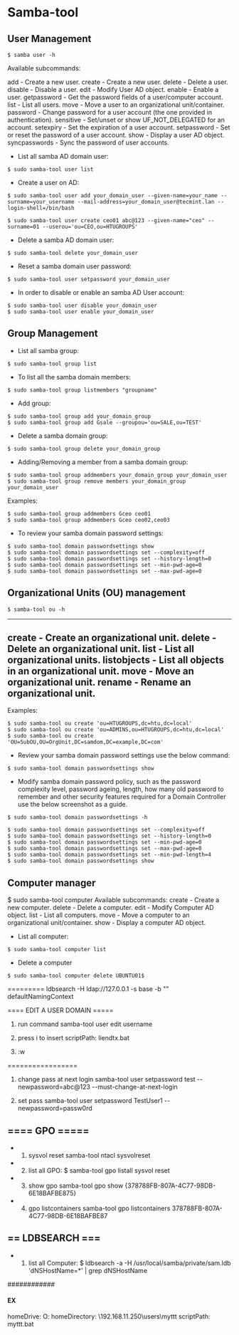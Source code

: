 
# Samba-tool

## User Management

```
$ samba user -h
```
Available subcommands:

  add            - Create a new user.
  create         - Create a new user.
  delete         - Delete a user.
  disable        - Disable a user.
  edit           - Modify User AD object.
  enable         - Enable a user.
  getpassword    - Get the password fields of a user/computer account.
  list           - List all users.
  move           - Move a user to an organizational unit/container.
  password       - Change password for a user account (the one provided in authentication).
  sensitive      - Set/unset or show UF_NOT_DELEGATED for an account.
  setexpiry      - Set the expiration of a user account.
  setpassword    - Set or reset the password of a user account.
  show           - Display a user AD object.
  syncpasswords  - Sync the password of user accounts.

- List all samba AD domain user:
```
$ sudo samba-tool user list
```
- Create a user on AD:
```
$ sudo samba-tool user add your_domain_user --given-name=your_name --surname=your_username --mail-address=your_domain_user@tecmint.lan --login-shell=/bin/bash
```
```
$ sudo samba-tool user create ceo01 abc@123 --given-name="ceo" --surname=01 --userou='ou=CEO,ou=HTUGROUPS'
```
- Delete a samba AD domain user:
```
$ sudo samba-tool delete your_domain_user
```
- Reset a samba domain user password:
```
$ sudo samba-tool user setpassword your_domain_user
```
- In order to disable or enable an samba AD User account:
```
$ sudo samba-tool user disable your_domain_user
$ sudo samba-tool user enable your_domain_user
```
##  Group Management 

- List all samba group:
```
$ sudo samba-tool group list
```
- To list all the samba domain members:
```
$ sudo samba-tool group listmembers "groupname"
```
- Add group:
```
$ sudo samba-tool group add your_domain_group
$ sudo samba-tool group add Gsale --groupou='ou=SALE,ou=TEST'
```
- Delete a samba domain group:
```
$ sudo samba-tool group delete your_domain_group
```
- Adding/Removing a member from a samba domain group:
```
$ sudo samba-tool group addmembers your_domain_group your_domain_user
$ sudo samba-tool group remove members your_domain_group your_domain_user
```
Examples:
```
$ sudo samba-tool group addmembers Gceo ceo01 
$ sudo samba-tool group addmembers Gceo ceo02,ceo03
```
- To review your samba domain password settings:
```
$ sudo samba-tool domain passwordsettings show
$ sudo samba-tool domain passwordsettings set --complexity=off
$ sudo samba-tool domain passwordsettings set --history-length=0
$ sudo samba-tool domain passwordsettings set --min-pwd-age=0
$ sudo samba-tool domain passwordsettings set --max-pwd-age=0
```
## Organizational Units (OU) management

```
$ samba-tool ou -h
```
---
  create       - Create an organizational unit.
  delete       - Delete an organizational unit.
  list         - List all organizational units.
  listobjects  - List all objects in an organizational unit.
  move         - Move an organizational unit.
  rename       - Rename an organizational unit.
---
Examples:
```
$ sudo samba-tool ou create 'ou=HTUGROUPS,dc=htu,dc=local'
$ sudo samba-tool ou create 'ou=ADMINS,ou=HTUGROUPS,dc=htu,dc=local'
$ sudo samba-tool ou create 'OU=SubOU,OU=OrgUnit,DC=samdom,DC=example,DC=com'
```
- Review your samba domain password settings use the below command:
```
$ sudo samba-tool domain passwordsettings show
```
- Modify samba domain password policy, such as the password complexity level, password ageing, length, how many old password to remember and other security features required for a Domain Controller use the below screenshot as a guide.
```
$ sudo samba-tool domain passwordsettings -h 

$ sudo samba-tool domain passwordsettings set --complexity=off
$ sudo samba-tool domain passwordsettings set --history-length=0
$ sudo samba-tool domain passwordsettings set --min-pwd-age=0
$ sudo samba-tool domain passwordsettings set --max-pwd-age=0
$ sudo samba-tool domain passwordsettings set --min-pwd-length=4
$ sudo samba-tool domain passwordsettings show
```
## Computer manager
$ sudo samba-tool computer
Available subcommands:
  create  - Create a new computer.
  delete  - Delete a computer.
  edit    - Modify Computer AD object.
  list    - List all computers.
  move    - Move a computer to an organizational unit/container.
  show    - Display a computer AD object.
- List all computer:
```
$ sudo samba-tool computer list
```
- Delete a computer
```
$ sudo samba-tool computer delete UBUNTU01$
```
=========
ldbsearch -H ldap://127.0.0.1 -s base -b "" defaultNamingContext

==== EDIT A USER DOMAIN =====
1. run command
samba-tool user edit username
2. press i to insert 
scriptPath: liendtx.bat

3. :w

=================
1. change pass at next login
samba-tool user setpassword test --newpassword=abc@123 --must-change-at-next-login

2. set pass
samba-tool user setpassword TestUser1 --newpassword=passw0rd

## ==== GPO =====
- 1. sysvol reset
samba-tool ntacl sysvolreset

- 2. list all GPO:
 $ samba-tool gpo listall
sysvol reset

- 3. show gpo
samba-tool gpo show {378788FB-807A-4C77-98DB-6E18BAFBE875}

- 4. gpo listcontainers
samba-tool gpo listcontainers 378788FB-807A-4C77-98DB-6E18BAFBE87


## == LDBSEARCH ===

- 1. list all Computer:
$ ldbsearch -a -H /usr/local/samba/private/sam.ldb 'dNSHostName=*' | grep dNSHostName


############
#### EX ####

homeDrive: O:
homeDirectory: \\192.168.11.250\users\myttt
scriptPath: myttt.bat

